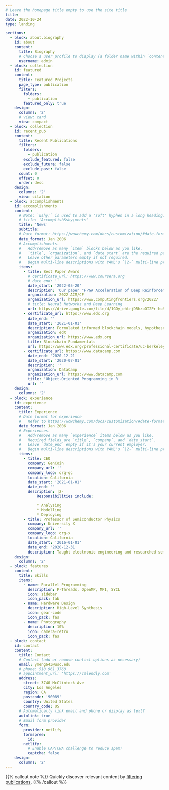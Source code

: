 ```yaml
---
# Leave the homepage title empty to use the site title
title:
date: 2022-10-24
type: landing

sections:
  - block: about.biography
    id: about
    content:
      title: Biography
      # Choose a user profile to display (a folder name within `content/authors/`)
      username: admin
  - block: collection
    id: featured
    content:
      title: Featured Projects
      page_type: publication
      filters:
        folders:
          - publication
        featured_only: true
    design:
      columns: '2'
      # view: card
      view: compact
  - block: collection
    id: recent_pub
    content:
      title: Recent Publications
      filters:
        folders:
          - publication
        exclude_featured: false
        exclude_future: false
        exclude_past: false
      count: 0
      offset: 0
      order: desc
    design:
      columns: '2'
      view: citation
  - block: accomplishments
    id: accomplishments
    content:
      # Note: `&shy;` is used to add a 'soft' hyphen in a long heading.
      # title: 'Accomplish&shy;ments'
      title: 'News'
      subtitle:
      # Date format: https://wowchemy.com/docs/customization/#date-format
      date_format: Jan 2006
      # Accomplishments.
      #   Add/remove as many `item` blocks below as you like.
      #   `title`, `organization`, and `date_start` are the required parameters.
      #   Leave other parameters empty if not required.
      #   Begin multi-line descriptions with YAML's `|2-` multi-line prefix.
      items:
        - title: Best Paper Award
          # certificate_url: https://www.coursera.org
          # date_end: ''
          date_start: '2022-05-20'
          description: 'Our paper "FPGA Acceleration of Deep Reinforcement Learning using On-Chip Replay Management" received Best Paper Award in the 2022 ACM International Conference on Computing Frontiers!'
          organization: 2022 ACM/CF
          organization_url: https://www.computingfrontiers.org/2022/
          # title: Neural Networks and Deep Learning
          url: https://drive.google.com/file/d/1GOy_ehtrjD5hzoOI2Pr-hoSv7vl1zeUA/view
        - certificate_url: https://www.edx.org
          date_end: ''
          date_start: '2021-01-01'
          description: Formulated informed blockchain models, hypotheses, and use cases.
          organization: edX
          organization_url: https://www.edx.org
          title: Blockchain Fundamentals
          url: https://www.edx.org/professional-certificate/uc-berkeleyx-blockchain-fundamentals
        - certificate_url: https://www.datacamp.com
          date_end: '2020-12-21'
          date_start: '2020-07-01'
          description: ''
          organization: DataCamp
          organization_url: https://www.datacamp.com
          title: 'Object-Oriented Programming in R'
          url: ''
    design:
      columns: '2'
  - block: experience
    id: experience
    content:
      title: Experience
      # Date format for experience
      #   Refer to https://wowchemy.com/docs/customization/#date-format
      date_format: Jan 2006
      # Experiences.
      #   Add/remove as many `experience` items below as you like.
      #   Required fields are `title`, `company`, and `date_start`.
      #   Leave `date_end` empty if it's your current employer.
      #   Begin multi-line descriptions with YAML's `|2-` multi-line prefix.
      items:
        - title: CEO
          company: GenCoin
          company_url: ''
          company_logo: org-gc
          location: California
          date_start: '2021-01-01'
          date_end: ''
          description: |2-
              Responsibilities include:

              * Analysing
              * Modelling
              * Deploying
        - title: Professor of Semiconductor Physics
          company: University X
          company_url: ''
          company_logo: org-x
          location: California
          date_start: '2016-01-01'
          date_end: '2020-12-31'
          description: Taught electronic engineering and researched semiconductor physics.
    design:
      columns: '2'
  - block: features
    content:
      title: Skills
      items:
        - name: Parallel Programming
          description: P-Threads, OpenMP, MPI, SYCL
          icon: sidebar
          icon_pack: fab
        - name: Hardware Design
          description: High-Level Synthesis
          icon: gear-code
          icon_pack: fas
        - name: Photography
          description: 10%
          icon: camera-retro
          icon_pack: fas
  - block: contact
    id: contact
    content:
      title: Contact
      # Contact (add or remove contact options as necessary)
      email: ymeng643@usc.edu
      # phone: 518 961 3768
      # appointment_url: 'https://calendly.com'
      address:
        street: 3740 McClintock Ave
        city: Los Angeles
        region: CA
        postcode: '90089'
        country: United States
        country_code: US
      # Automatically link email and phone or display as text?
      autolink: true
      # Email form provider
      form:
        provider: netlify
        formspree:
          id:
        netlify:
          # Enable CAPTCHA challenge to reduce spam?
          captcha: false
    design:
      columns: '2'
---
```

{{% callout note %}}
Quickly discover relevant content by [filtering publications](./publication/).
{{% /callout %}}